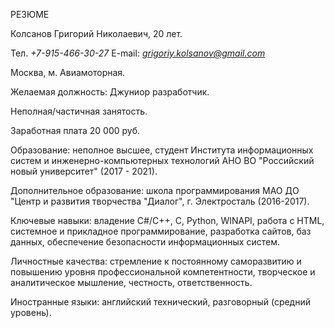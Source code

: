 РЕЗЮМЕ

Колсанов Григорий Николаевич, 20 лет.

Тел. *+7-915-466-30-27*
E-mail: *grigoriy.kolsanov@gmail.com*

Москва, м. Авиамоторная.

Желаемая должность: Джуниор разработчик.

Неполная/частичная занятость.

Заработная плата 20 000 руб.

Образование: неполное высшее, студент Института информационных систем и инженерно-компьютерных технологий АНО ВО "Российский новый университет" (2017 - 2021).

Дополнительное образование: школа программирования МАО ДО "Центр и развития творчества "Диалог", г. Электросталь (2016-2017).

Ключевые навыки: владение C#/С++, C, Python, WINAPI, работа с HTML, системное и прикладное программирование, разработка сайтов, баз данных, обеспечение безопасности информационных систем.

Личностные качества: стремление к постоянному саморазвитию и повышению уровня профессиональной компетентности, творческое и аналитическое мышление, честность, ответственность.

Иностранные языки: английский технический,  разговорный (средний уровень).
